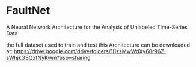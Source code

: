 # FaultNet
A Neural Network Architecture for the Analysis of Unlabeled Time-Series Data

the full dataset used to train and test this Architecture can be downloaded at:
https://drive.google.com/drive/folders/1l1zzMwWdXy68r96Z-sWhjkGSQxfNyKwm?usp=sharing

